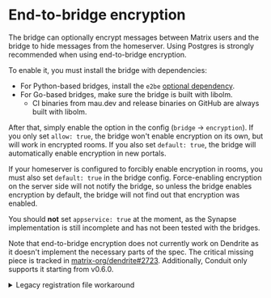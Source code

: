 # End-to-bridge encryption
The bridge can optionally encrypt messages between Matrix users and the bridge
to hide messages from the homeserver. Using Postgres is strongly recommended
when using end-to-bridge encryption.

To enable it, you must install the bridge with dependencies:
* For Python-based bridges, install the `e2be` [optional dependency](../python/optional-dependencies.md).
* For Go-based bridges, make sure the bridge is built with libolm.
  * CI binaries from mau.dev and release binaries on GitHub are always built with libolm.

After that, simply enable the option in the config (`bridge` → `encryption`).
If you only set `allow: true`, the bridge won't enable encryption on its own,
but will work in encrypted rooms. If you also set `default: true`, the bridge
will automatically enable encryption in new portals.

If your homeserver is configured to forcibly enable encryption in rooms, you
must also set `default: true` in the bridge config. Force-enabling encryption
on the server side will not notify the bridge, so unless the bridge enables
encryption by default, the bridge will not find out that encryption was enabled.

You should **not** set `appservice: true` at the moment, as the Synapse
implementation is still incomplete and has not been tested with the bridges.

Note that end-to-bridge encryption does not currently work on Dendrite as it
doesn't implement the necessary parts of the spec. The critical missing piece
is tracked in [matrix-org/dendrite#2723]. Additionally, Conduit only supports
it starting from v0.6.0.

[matrix-org/dendrite#2723]: https://github.com/matrix-org/dendrite/issues/2723

<details>
<summary>Legacy registration file workaround</summary>

In mautrix-telegram v0.8.0 release candidates, you had to manually apply a
workaround for [MSC2190](https://github.com/matrix-org/matrix-spec-proposals/pull/2190).
In newer versions (mautrix-telegram v0.8.0+, mautrix-python v0.5.0-rc3+) the
workaround is applied automatically to all newly generated registration files.
For old registration files, you can either regenerate the file or apply the
workaround manually:

1. Change `sender_localpart` in the registration to something else.
   Any random string will do.
2. Add a new entry in the `users` array for the bridge bot (the previous value
   of `sender_localpart`). If you used the default `telegrambot`, the result
   should look something like this:
   ```yaml
   namespaces:
       users:
       - exclusive: true
         regex: '@telegram_.+:your.homeserver'
       - exclusive: true
         regex: '@telegrambot:your.homeserver'
   ```
3. <del>Using the `as_token`, make a call to register the bot user. It's fine
   if this says the user is already in use.</del> This step only applies to new
   bridges, but new bridges don't need to do this workaround.
   ```shell
   $ curl -H "Authorization: Bearer <as_token>" -d '{"username": "telegrambot"}' -X POST https://your.homeserver/_matrix/client/r0/register?kind=user
   ```

</details>
